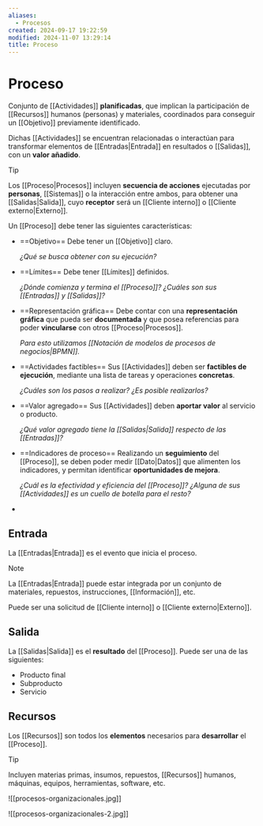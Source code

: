```yaml
---
aliases:
  - Procesos
created: 2024-09-17 19:22:59
modified: 2024-11-07 13:29:14
title: Proceso
---
```


# Proceso

Conjunto de [[Actividades]] **planificadas**, que implican la participación de [[Recursos]] humanos (personas) y materiales, coordinados para conseguir un [[Objetivo]] previamente identificado.

Dichas [[Actividades]] se encuentran relacionadas o interactúan para transformar elementos de [[Entradas|Entrada]] en resultados o [[Salidas]], con un **valor añadido**.

> [!tip]
> Los [[Proceso|Procesos]] incluyen **secuencia de acciones** ejecutadas por **personas**, [[Sistemas]] o la interacción entre ambos, para obtener una [[Salidas|Salida]], cuyo **receptor** será un [[Cliente interno]] o [[Cliente externo|Externo]].

Un [[Proceso]] debe tener las siguientes características:

- ==Objetivo==
  Debe tener un [[Objetivo]] claro.
  
  *¿Qué se busca obtener con su ejecución?*
- ==Límites==
  Debe tener [[Límites]] definidos.
  
  *¿Dónde comienza y termina el [[Proceso]]? ¿Cuáles son sus [[Entradas]] y [[Salidas]]?*
- ==Representación gráfica==
  Debe contar con una **representación gráfica** que pueda ser **documentada** y que posea referencias para poder **vincularse** con otros [[Proceso|Procesos]].
  
  *Para esto utilizamos [[Notación de modelos de procesos de negocios|BPMN]].*
- ==Actividades factibles==
  Sus [[Actividades]] deben ser **factibles de ejecución**, mediante una lista de tareas y operaciones **concretas**.
  
  *¿Cuáles son los pasos a realizar? ¿Es posible realizarlos?*
- ==Valor agregado==
  Sus [[Actividades]] deben **aportar valor** al servicio o producto.
  
  *¿Qué valor agregado tiene la [[Salidas|Salida]] respecto de las [[Entradas]]?*
- ==Indicadores de proceso==
  Realizando un **seguimiento** del [[Proceso]], se deben poder medir [[Dato|Datos]] que alimenten los indicadores, y permitan identificar **oportunidades de mejora**.
  
  *¿Cuál es la efectividad y eficiencia del [[Proceso]]? ¿Alguna de sus [[Actividades]] es un cuello de botella para el resto?*
- 

## Entrada

La [[Entradas|Entrada]] es el evento que inicia el proceso.

> [!note]
> La [[Entradas|Entrada]] puede estar integrada por un conjunto de materiales, repuestos, instrucciones, [[Información]], etc.

Puede ser una solicitud de [[Cliente interno]] o [[Cliente externo|Externo]].

## Salida

La [[Salidas|Salida]] es el **resultado** del [[Proceso]]. Puede ser una de las siguientes:

- Producto final
- Subproducto
- Servicio

## Recursos

Los [[Recursos]] son todos los **elementos** necesarios para **desarrollar** el [[Proceso]].

> [!tip]
> Incluyen materias primas, insumos, repuestos, [[Recursos]] humanos, máquinas, equipos, herramientas, software, etc.

![[procesos-organizacionales.jpg]]

![[procesos-organizacionales-2.jpg]]
